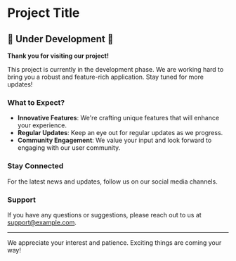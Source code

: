 # Project Title

## 🚧 Under Development 🚧

**Thank you for visiting our project!**

This project is currently in the development phase. We are working hard to bring you a robust and feature-rich application. Stay tuned for more updates!

### What to Expect?

- **Innovative Features**: We're crafting unique features that will enhance your experience.
- **Regular Updates**: Keep an eye out for regular updates as we progress.
- **Community Engagement**: We value your input and look forward to engaging with our user community.

### Stay Connected

For the latest news and updates, follow us on our social media channels.

### Support

If you have any questions or suggestions, please reach out to us at support@example.com.

---

We appreciate your interest and patience. Exciting things are coming your way!

